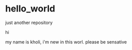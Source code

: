 # hello_world
just another repository

hi 

my name is kholi, i'm new in this worl. please be sensative
